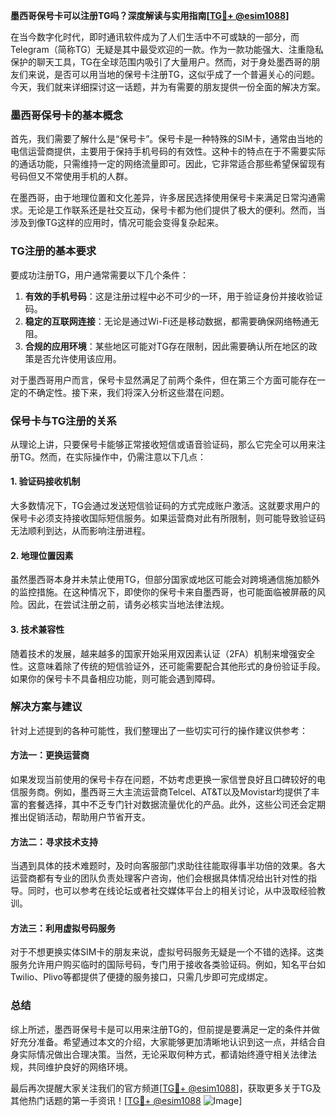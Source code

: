 **墨西哥保号卡可以注册TG吗？深度解读与实用指南[[TG💪+ @esim1088](https://t.me/s/esim1088)]**

在当今数字化时代，即时通讯软件成为了人们生活中不可或缺的一部分，而Telegram（简称TG）无疑是其中最受欢迎的一款。作为一款功能强大、注重隐私保护的聊天工具，TG在全球范围内吸引了大量用户。然而，对于身处墨西哥的朋友们来说，是否可以用当地的保号卡注册TG，这似乎成了一个普遍关心的问题。今天，我们就来详细探讨这一话题，并为有需要的朋友提供一份全面的解决方案。

### 墨西哥保号卡的基本概念

首先，我们需要了解什么是“保号卡”。保号卡是一种特殊的SIM卡，通常由当地的电信运营商提供，主要用于保持手机号码的有效性。这种卡的特点在于不需要实际的通话功能，只需维持一定的网络流量即可。因此，它非常适合那些希望保留现有号码但又不常使用手机的人群。

在墨西哥，由于地理位置和文化差异，许多居民选择使用保号卡来满足日常沟通需求。无论是工作联系还是社交互动，保号卡都为他们提供了极大的便利。然而，当涉及到像TG这样的应用时，情况可能会变得复杂起来。

### TG注册的基本要求

要成功注册TG，用户通常需要以下几个条件：
1. **有效的手机号码**：这是注册过程中必不可少的一环，用于验证身份并接收验证码。
2. **稳定的互联网连接**：无论是通过Wi-Fi还是移动数据，都需要确保网络畅通无阻。
3. **合规的应用环境**：某些地区可能对TG存在限制，因此需要确认所在地区的政策是否允许使用该应用。

对于墨西哥用户而言，保号卡显然满足了前两个条件，但在第三个方面可能存在一定的不确定性。接下来，我们将深入分析这些潜在问题。

### 保号卡与TG注册的关系

从理论上讲，只要保号卡能够正常接收短信或语音验证码，那么它完全可以用来注册TG。然而，在实际操作中，仍需注意以下几点：

#### 1. 验证码接收机制
大多数情况下，TG会通过发送短信验证码的方式完成账户激活。这就要求用户的保号卡必须支持接收国际短信服务。如果运营商对此有所限制，则可能导致验证码无法顺利到达，从而影响注册进程。

#### 2. 地理位置因素
虽然墨西哥本身并未禁止使用TG，但部分国家或地区可能会对跨境通信施加额外的监控措施。在这种情况下，即使你的保号卡来自墨西哥，也可能面临被屏蔽的风险。因此，在尝试注册之前，请务必核实当地法律法规。

#### 3. 技术兼容性
随着技术的发展，越来越多的国家开始采用双因素认证（2FA）机制来增强安全性。这意味着除了传统的短信验证外，还可能需要配合其他形式的身份验证手段。如果你的保号卡不具备相应功能，则可能会遇到障碍。

### 解决方案与建议

针对上述提到的各种可能性，我们整理出了一些切实可行的操作建议供参考：

#### 方法一：更换运营商
如果发现当前使用的保号卡存在问题，不妨考虑更换一家信誉良好且口碑较好的电信服务商。例如，墨西哥三大主流运营商Telcel、AT&T以及Movistar均提供了丰富的套餐选择，其中不乏专门针对数据流量优化的产品。此外，这些公司还会定期推出促销活动，帮助用户节省开支。

#### 方法二：寻求技术支持
当遇到具体的技术难题时，及时向客服部门求助往往能取得事半功倍的效果。各大运营商都有专业的团队负责处理客户咨询，他们会根据具体情况给出针对性的指导。同时，也可以参考在线论坛或者社交媒体平台上的相关讨论，从中汲取经验教训。

#### 方法三：利用虚拟号码服务
对于不想更换实体SIM卡的朋友来说，虚拟号码服务无疑是一个不错的选择。这类服务允许用户购买临时的国际号码，专门用于接收各类验证码。例如，知名平台如Twilio、Plivo等都提供了便捷的服务接口，只需几步即可完成绑定。

### 总结

综上所述，墨西哥保号卡是可以用来注册TG的，但前提是要满足一定的条件并做好充分准备。希望通过本文的介绍，大家能够更加清晰地认识到这一点，并结合自身实际情况做出合理决策。当然，无论采取何种方式，都请始终遵守相关法律法规，共同维护良好的网络环境。

最后再次提醒大家关注我们的官方频道[[TG💪+ @esim1088](https://t.me/s/esim1088)]，获取更多关于TG及其他热门话题的第一手资讯！[[TG💪+ @esim1088](https://t.me/s/esim1088) ![Image](https://i.postimg.cc/4NQfJmqS/Snipaste-2025-05-13-00-14-12.png)]